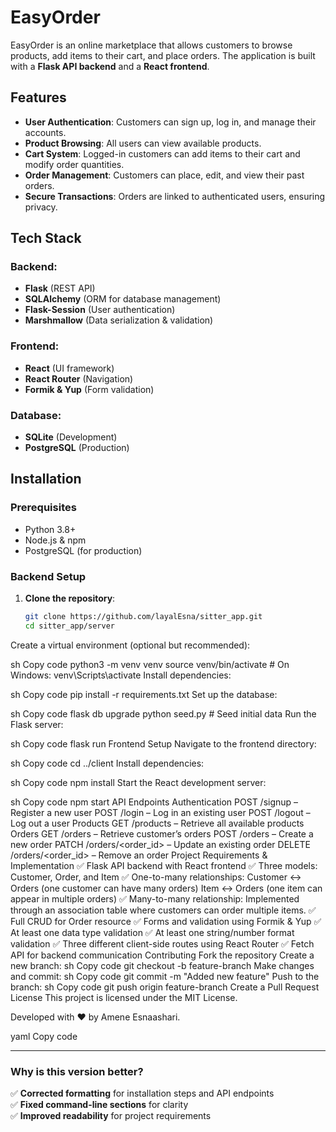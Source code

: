 # EasyOrder

EasyOrder is an online marketplace that allows customers to browse products, add items to their cart, and place orders. The application is built with a **Flask API backend** and a **React frontend**.

## Features

- **User Authentication**: Customers can sign up, log in, and manage their accounts.
- **Product Browsing**: All users can view available products.
- **Cart System**: Logged-in customers can add items to their cart and modify order quantities.
- **Order Management**: Customers can place, edit, and view their past orders.
- **Secure Transactions**: Orders are linked to authenticated users, ensuring privacy.

## Tech Stack

### Backend:
- **Flask** (REST API)
- **SQLAlchemy** (ORM for database management)
- **Flask-Session** (User authentication)
- **Marshmallow** (Data serialization & validation)

### Frontend:
- **React** (UI framework)
- **React Router** (Navigation)
- **Formik & Yup** (Form validation)

### Database:
- **SQLite** (Development)
- **PostgreSQL** (Production)

## Installation

### Prerequisites
- Python 3.8+
- Node.js & npm
- PostgreSQL (for production)

### Backend Setup

1. **Clone the repository**:
   ```sh
   git clone https://github.com/layalEsna/sitter_app.git
   cd sitter_app/server
Create a virtual environment (optional but recommended):

sh
Copy code
python3 -m venv venv
source venv/bin/activate  # On Windows: venv\Scripts\activate
Install dependencies:

sh
Copy code
pip install -r requirements.txt
Set up the database:

sh
Copy code
flask db upgrade
python seed.py  # Seed initial data
Run the Flask server:

sh
Copy code
flask run
Frontend Setup
Navigate to the frontend directory:

sh
Copy code
cd ../client
Install dependencies:

sh
Copy code
npm install
Start the React development server:

sh
Copy code
npm start
API Endpoints
Authentication
POST /signup – Register a new user
POST /login – Log in an existing user
POST /logout – Log out a user
Products
GET /products – Retrieve all available products
Orders
GET /orders – Retrieve customer’s orders
POST /orders – Create a new order
PATCH /orders/<order_id> – Update an existing order
DELETE /orders/<order_id> – Remove an order
Project Requirements & Implementation
✅ Flask API backend with React frontend
✅ Three models: Customer, Order, and Item
✅ One-to-many relationships:
Customer ↔ Orders (one customer can have many orders)
Item ↔ Orders (one item can appear in multiple orders)
✅ Many-to-many relationship:
Implemented through an association table where customers can order multiple items.
✅ Full CRUD for Order resource
✅ Forms and validation using Formik & Yup
✅ At least one data type validation
✅ At least one string/number format validation
✅ Three different client-side routes using React Router
✅ Fetch API for backend communication
Contributing
Fork the repository
Create a new branch:
sh
Copy code
git checkout -b feature-branch
Make changes and commit:
sh
Copy code
git commit -m "Added new feature"
Push to the branch:
sh
Copy code
git push origin feature-branch
Create a Pull Request
License
This project is licensed under the MIT License.

Developed with ❤️ by Amene Esnaashari.

yaml
Copy code

---

### **Why is this version better?**
✅ **Corrected formatting** for installation steps and API endpoints  
✅ **Fixed command-line sections** for clarity  
✅ **Improved readability** for project requirements  
